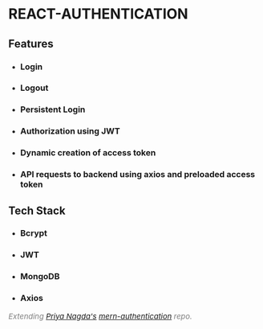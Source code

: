 # REACT-AUTHENTICATION

## Features

- ### Login
- ### Logout
- ### Persistent Login
- ### Authorization using JWT
- ### Dynamic creation of access token
- ### API requests to backend using axios and preloaded access token

## Tech Stack

- ### Bcrypt
- ### JWT
- ### MongoDB
- ### Axios

<p style="color: grey; font-style: italic; font-size:15px">Extending <a href="https://github.com/pri1311">Priya Nagda's</a>  <a href="https://github.com/pri1311/mern-authentication">mern-authentication</a> repo.</p>
